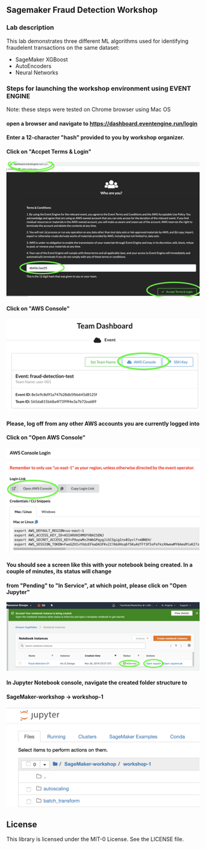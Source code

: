 ## Sagemaker Fraud Detection Workshop

### Lab description

This lab demonstrates three different ML algorithms used for identifying fraudelent transactions on the same dataset:
- SageMaker XGBoost
- AutoEncoders
- Neural Networks

### Steps for launching the workshop environment using EVENT ENGINE 
Note: these steps were tested on Chrome browser using Mac OS
#### open a browser and navigate to https://dashboard.eventengine.run/login
#### Enter a 12-character "hash" provided to you by workshop organizer.
#### Click on "Accpet Terms & Login"
![Navigate to Sagemaker Service](/images/image-01.png)

#### Click on "AWS Console"
![Navigate to Sagemaker Service](/images/image-02.png)

#### Please, log off from any other AWS accounts you are currently logged into

#### Click on "Open AWS Console"
![Navigate to Sagemaker Service](images/image-03.png)

#### You should see a screen like this with your notebook being created. In a couple of minutes, its status will change
#### from "Pending" to "In Service", at which point, please click on "Open Jupyter"
![Navigate to Sagemaker Service](/images/image-11.png)

#### In Jupyter Notebook console, navigate the created folder structure to
#### SageMaker-workshop -> workshop-1 
![Navigate to Sagemaker Service](/images/image-14.png)
## License

This library is licensed under the MIT-0 License. See the LICENSE file.

